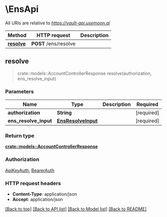 # \EnsApi

All URIs are relative to *https://vault-api.usemoon.ai*

Method | HTTP request | Description
------------- | ------------- | -------------
[**resolve**](EnsApi.md#resolve) | **POST** /ens/resolve | 



## resolve

> crate::models::AccountControllerResponse resolve(authorization, ens_resolve_input)


### Parameters


Name | Type | Description  | Required | Notes
------------- | ------------- | ------------- | ------------- | -------------
**authorization** | **String** |  | [required] |
**ens_resolve_input** | [**EnsResolveInput**](EnsResolveInput.md) |  | [required] |

### Return type

[**crate::models::AccountControllerResponse**](AccountControllerResponse.md)

### Authorization

[ApiKeyAuth](../README.md#ApiKeyAuth), [BearerAuth](../README.md#BearerAuth)

### HTTP request headers

- **Content-Type**: application/json
- **Accept**: application/json

[[Back to top]](#) [[Back to API list]](../README.md#documentation-for-api-endpoints) [[Back to Model list]](../README.md#documentation-for-models) [[Back to README]](../README.md)

